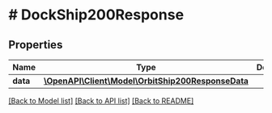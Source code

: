# # DockShip200Response

## Properties

Name | Type | Description | Notes
------------ | ------------- | ------------- | -------------
**data** | [**\OpenAPI\Client\Model\OrbitShip200ResponseData**](OrbitShip200ResponseData.md) |  |

[[Back to Model list]](../../README.md#models) [[Back to API list]](../../README.md#endpoints) [[Back to README]](../../README.md)
